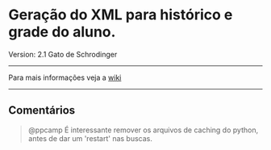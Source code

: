 # Geração do XML para histórico e grade do aluno.
Version: 2.1
Gato de Schrodinger

***
Para mais informações veja a [wiki](https://github.com/ppcamp/sigaaScraping/wiki)

***
## Comentários
> @ppcamp É interessante remover os arquivos de caching do python, antes de dar um 'restart' nas buscas.
